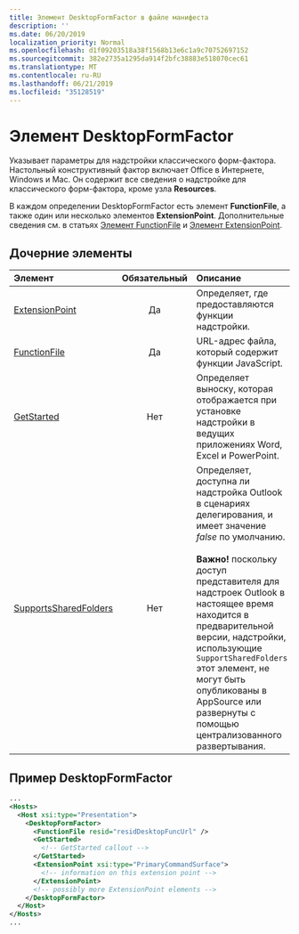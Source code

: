 ```yaml
---
title: Элемент DesktopFormFactor в файле манифеста
description: ''
ms.date: 06/20/2019
localization_priority: Normal
ms.openlocfilehash: d1f09203518a38f1568b13e6c1a9c70752697152
ms.sourcegitcommit: 382e2735a1295da914f2bfc38883e518070cec61
ms.translationtype: MT
ms.contentlocale: ru-RU
ms.lasthandoff: 06/21/2019
ms.locfileid: "35128519"
---
```

# <a name="desktopformfactor-element"></a>Элемент DesktopFormFactor

Указывает параметры для надстройки классического форм-фактора. Настольный конструктивный фактор включает Office в Интернете, Windows и Mac. Он содержит все сведения о надстройке для классического форм-фактора, кроме узла **Resources**.

В каждом определении DesktopFormFactor есть элемент **FunctionFile**, а также один или несколько элементов **ExtensionPoint**. Дополнительные сведения см. в статьях [Элемент FunctionFile](functionfile.md) и [Элемент ExtensionPoint](extensionpoint.md).

## <a name="child-elements"></a>Дочерние элементы

| Элемент                               | Обязательный | Описание  |
|:--------------------------------------|:--------:|:-------------|
| [ExtensionPoint](extensionpoint.md)   | Да      | Определяет, где предоставляются функции надстройки. |
| [FunctionFile](functionfile.md)       | Да      | URL-адрес файла, который содержит функции JavaScript.|
| [GetStarted](getstarted.md)           | Нет       | Определяет выноску, которая отображается при установке надстройки в ведущих приложениях Word, Excel и PowerPoint. |
| [SupportsSharedFolders](supportssharedfolders.md) | Нет | Определяет, доступна ли надстройка Outlook в сценариях делегирования, и имеет значение *false* по умолчанию.<br><br>**Важно!** поскольку доступ представителя для надстроек Outlook в настоящее время находится в предварительной версии, надстройки, использующие `SupportSharedFolders` этот элемент, не могут быть опубликованы в AppSource или развернуты с помощью централизованного развертывания. |

## <a name="desktopformfactor-example"></a>Пример DesktopFormFactor

```xml
...
<Hosts>
  <Host xsi:type="Presentation">
    <DesktopFormFactor>
      <FunctionFile resid="residDesktopFuncUrl" />
      <GetStarted>
        <!-- GetStarted callout -->
      </GetStarted>
      <ExtensionPoint xsi:type="PrimaryCommandSurface">
        <!-- information on this extension point -->
      </ExtensionPoint>
      <!-- possibly more ExtensionPoint elements -->
    </DesktopFormFactor>
  </Host>
</Hosts>
...
```
